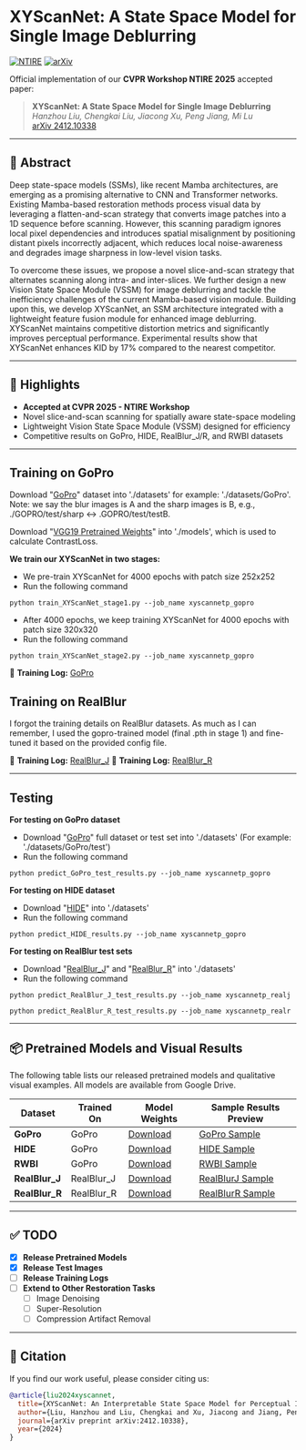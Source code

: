 # XYScanNet: A State Space Model for Single Image Deblurring

[![NTIRE](https://img.shields.io/badge/CVPR--NTIRE%202025-Accepted-brightgreen.svg)](https://arxiv.org/abs/2412.10338)
[![arXiv](https://img.shields.io/badge/arXiv-2412.10338-b31b1b.svg)](https://arxiv.org/abs/2412.10338)

Official implementation of our **CVPR Workshop NTIRE 2025** accepted paper:

> **XYScanNet: A State Space Model for Single Image Deblurring**  
> *Hanzhou Liu, Chengkai Liu, Jiacong Xu, Peng Jiang, Mi Lu*  
> [arXiv 2412.10338](https://arxiv.org/abs/2412.10338)

---

## 📝 Abstract

Deep state-space models (SSMs), like recent Mamba architectures, are emerging as a promising alternative to CNN and Transformer networks. Existing Mamba-based restoration methods process visual data by leveraging a flatten-and-scan strategy that converts image patches into a 1D sequence before scanning. However, this scanning paradigm ignores local pixel dependencies and introduces spatial misalignment by positioning distant pixels incorrectly adjacent, which reduces local noise-awareness and degrades image sharpness in low-level vision tasks.

To overcome these issues, we propose a novel slice-and-scan strategy that alternates scanning along intra- and inter-slices. We further design a new Vision State Space Module (VSSM) for image deblurring and tackle the inefficiency challenges of the current Mamba-based vision module. Building upon this, we develop XYScanNet, an SSM architecture integrated with a lightweight feature fusion module for enhanced image deblurring. XYScanNet maintains competitive distortion metrics and significantly improves perceptual performance. Experimental results show that XYScanNet enhances KID by 17% compared to the nearest competitor.

---

## 🚀 Highlights

- **Accepted at CVPR 2025 - NTIRE Workshop**
- Novel slice-and-scan scanning for spatially aware state-space modeling
- Lightweight Vision State Space Module (VSSM) designed for efficiency
- Competitive results on GoPro, HIDE, RealBlur_J/R, and RWBI datasets

---

## Training on GoPro
Download "[GoPro](https://drive.google.com/drive/folders/1BdV2l7A5MRXLWszGonMxR88eV27geb_n?usp=sharing)" dataset into './datasets'
for example: './datasets/GoPro'. Note: we say the blur images is A and the sharp images is B, e.g., ./GOPRO/test/sharp <-> .GOPRO/test/testB. </br>

Download "[VGG19 Pretrained Weights](https://drive.google.com/file/d/1r2_clZ02-ai6xM7EOHW9APqY9IxkPYsS/view?usp=drive_link)" into './models',
which is used to calculate ContrastLoss.  </br>

**We train our XYScanNet in two stages:** </br>
* We pre-train XYScanNet for 4000 epochs with patch size 252x252 </br> 
* Run the following command 
```
python train_XYScanNet_stage1.py --job_name xyscannetp_gopro
```

* After 4000 epochs, we keep training XYScanNet for 4000 epochs with patch size 320x320 </br>
* Run the following command 
```
python train_XYScanNet_stage2.py --job_name xyscannetp_gopro
```

📄 **Training Log:** [GoPro]()


## Training on RealBlur
I forgot the training details on RealBlur datasets. As much as I can remember, I used the gopro-trained model (final .pth in stage 1) and fine-tuned it based on the provided config file.

📄 **Training Log:** [RealBlur_J]()
📄 **Training Log:** [RealBlur_R]()

---

## Testing
**For testing on GoPro dataset** </br>
* Download "[GoPro](https://drive.google.com/file/d/1Fp0MuEwFlzT_NKAFjr3SpuQl3Sm0cFYA/view?usp=sharing)" full dataset or test set into './datasets' (For example: './datasets/GoPro/test') </br>
* Run the following command
```
python predict_GoPro_test_results.py --job_name xyscannetp_gopro
```
**For testing on HIDE dataset** </br>
* Download "[HIDE](https://drive.google.com/drive/folders/1BdV2l7A5MRXLWszGonMxR88eV27geb_n?usp=sharing)" into './datasets' </br>
* Run the following command
```
python predict_HIDE_results.py --job_name xyscannetp_gopro
```
**For testing on RealBlur test sets** </br>
* Download "[RealBlur_J](https://drive.google.com/drive/folders/1BdV2l7A5MRXLWszGonMxR88eV27geb_n?usp=sharing)" and "[RealBlur_R](https://drive.google.com/drive/folders/1BdV2l7A5MRXLWszGonMxR88eV27geb_n?usp=sharing)" into './datasets' </br>
* Run the following command
```
python predict_RealBlur_J_test_results.py --job_name xyscannetp_realj
```
```
python predict_RealBlur_R_test_results.py --job_name xyscannetp_realr
```

---

## 📦 Pretrained Models and Visual Results

The following table lists our released pretrained models and qualitative visual examples. All models are available from Google Drive.

| Dataset         | Trained On       | Model Weights                                                                 | Sample Results Preview |
|-----------------|------------------|-------------------------------------------------------------------------------|-------------------------|
| **GoPro**       | GoPro            | [Download](https://drive.google.com/drive/folders/10nu5WiA05Dv4q12A0XiISGMmXd6gyiYE?usp=drive_link) | [GoPro Sample](https://drive.google.com/file/d/1lQlRzjhcG_8L4Ikr2COS_qjVObhaKOZV/view?usp=drive_link) |
| **HIDE**        | GoPro            | [Download](https://drive.google.com/drive/folders/10nu5WiA05Dv4q12A0XiISGMmXd6gyiYE?usp=drive_link) | [HIDE Sample](https://drive.google.com/file/d/1_3MOt1gGR9aQ8bp3yceyDwhEoOD1LmH6/view?usp=drive_link)  |
| **RWBI**        | GoPro            | [Download](https://drive.google.com/drive/folders/10nu5WiA05Dv4q12A0XiISGMmXd6gyiYE?usp=drive_link) | [RWBI Sample](https://drive.google.com/file/d/1P_GXhmIdGvs6dB3h_7SVuDXpA7tCDE3G/view?usp=drive_link)  |
| **RealBlur_J**  | RealBlur_J       | [Download](https://drive.google.com/drive/folders/1LEBIHQpqZAzudPwkHVQiVkrTwI4jtJOq?usp=drive_link) | [RealBlurJ Sample](https://drive.google.com/file/d/1B3J7IEj7wPTc0dhtzDkinPmxJ5mEl1gt/view?usp=drive_link) |
| **RealBlur_R**  | RealBlur_R       | [Download](https://drive.google.com/drive/folders/10TXboH85HMfp_9TjBLm3Xw-jN1Q-Z9Bi?usp=drive_link) | [RealBlurR Sample](https://drive.google.com/file/d/12K0o9g7TX0m2urrPBHB31603i7t-ZfbH/view?usp=drive_link) |

---

## ✅ TODO

- [x] **Release Pretrained Models**
- [x] **Release Test Images**
- [ ] **Release Training Logs**
- [ ] **Extend to Other Restoration Tasks**
  - [ ] Image Denoising
  - [ ] Super-Resolution
  - [ ] Compression Artifact Removal

---

## 📖 Citation

If you find our work useful, please consider citing us:

```bibtex
@article{liu2024xyscannet,
  title={XYScanNet: An Interpretable State Space Model for Perceptual Image Deblurring},
  author={Liu, Hanzhou and Liu, Chengkai and Xu, Jiacong and Jiang, Peng and Lu, Mi},
  journal={arXiv preprint arXiv:2412.10338},
  year={2024}
}
